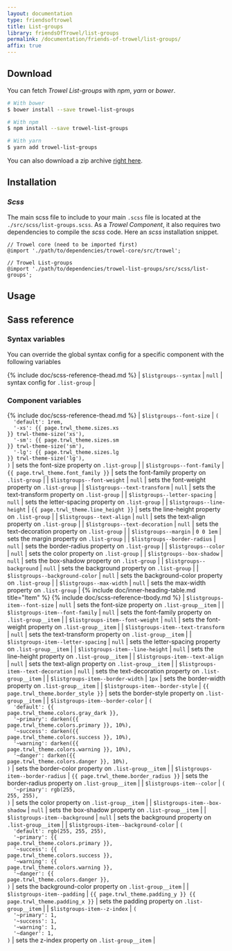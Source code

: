 ```yaml
---
layout: documentation
type: friendsoftrowel
title: List-groups
library: friendsOfTrowel/list-groups
permalink: /documentation/friends-of-trowel/list-groups/
affix: true
---
```


## Download

You can fetch *Trowel List-groups* with *npm*, *yarn* or *bower*.

```bash
# With bower
$ bower install --save trowel-list-groups

# With npm
$ npm install --save trowel-list-groups

# With yarn
$ yarn add trowel-list-groups
```

You can also download a zip archive [right here](https://github.com/FriendsOfTrowel/List-groups/archive/master.zip).

## Installation

### *Scss*
The main scss file to include to your main `.scss` file is located at the `./src/scss/list-groups.scss`. As a *Trowel Component*, it also requires two dependencies to compile the *scss* code. Here an *scss* installation snippet.

```
// Trowel core (need to be imported first)
@import './path/to/dependencies/trowel-core/src/trowel';

// Trowel List-groups
@import './path/to/dependencies/trowel-list-groups/src/scss/list-groups';
```

## Usage

## Sass reference

### Syntax variables

You can override the global syntax config for a specific component with the following variables

{% include doc/scss-reference-thead.md %}
| `$listgroups--syntax` | `null` | syntax config for `.list-group` |


### Component variables

{% include doc/scss-reference-thead.md %}
| `$listgroups--font-size` | <code>(<br>&nbsp;&nbsp;'default':&nbsp;1rem,<br>&nbsp;&nbsp;'-xs':&nbsp;{{ page.trwl_theme.sizes.xs }}&nbsp;trwl-theme-size('xs'),<br>&nbsp;&nbsp;'-sm':&nbsp;{{ page.trwl_theme.sizes.sm }}&nbsp;trwl-theme-size('sm'),<br>&nbsp;&nbsp;'-lg':&nbsp;{{ page.trwl_theme.sizes.lg }}&nbsp;trwl-theme-size('lg'),<br>)</code> | sets the font-size property on `.list-group` |
| `$listgroups--font-family` | `{{ page.trwl_theme.font_family }}` | sets the font-family property on `.list-group` |
| `$listgroups--font-weight` | `null` | sets the font-weight property on `.list-group` |
| `$listgroups--text-transform` | `null` | sets the text-transform property on `.list-group` |
| `$listgroups--letter-spacing` | `null` | sets the letter-spacing property on `.list-group` |
| `$listgroups--line-height` | `{{ page.trwl_theme.line_height }}` | sets the line-height property on `.list-group` |
| `$listgroups--text-align` | `null` | sets the text-align property on `.list-group` |
| `$listgroups--text-decoration` | `null` | sets the text-decoration property on `.list-group` |
| `$listgroups--margin` | `0 0 1em` | sets the margin property on `.list-group` |
| `$listgroups--border-radius` | `null` | sets the border-radius property on `.list-group` |
| `$listgroups--color` | `null` | sets the color property on `.list-group` |
| `$listgroups--box-shadow` | `null` | sets the box-shadow property on `.list-group` |
| `$listgroups--background` | `null` | sets the background property on `.list-group` |
| `$listgroups--background-color` | `null` | sets the background-color property on `.list-group` |
| `$listgroups--max-width` | `null` | sets the max-width property on `.list-group` |
{% include doc/inner-heading-table.md title="Item" %}
{% include doc/scss-reference-tbody.md %}
| `$listgroups-item--font-size` | `null` | sets the font-size property on `.list-group__item` |
| `$listgroups-item--font-family` | `null` | sets the font-family property on `.list-group__item` |
| `$listgroups-item--font-weight` | `null` | sets the font-weight property on `.list-group__item` |
| `$listgroups-item--text-transform` | `null` | sets the text-transform property on `.list-group__item` |
| `$listgroups-item--letter-spacing` | `null` | sets the letter-spacing property on `.list-group__item` |
| `$listgroups-item--line-height` | `null` | sets the line-height property on `.list-group__item` |
| `$listgroups-item--text-align` | `null` | sets the text-align property on `.list-group__item` |
| `$listgroups-item--text-decoration` | `null` | sets the text-decoration property on `.list-group__item` |
| `$listgroups-item--border-width` | `1px` | sets the border-width property on `.list-group__item` |
| `$listgroups-item--border-style` | `{{ page.trwl_theme.border_style }}` | sets the border-style property on `.list-group__item` |
| `$listgroups-item--border-color` | <code>(<br>&nbsp;&nbsp;'default':&nbsp;{{ page.trwl_theme.colors.gray_dark }},<br>&nbsp;&nbsp;'~primary':&nbsp;darken({{ page.trwl_theme.colors.primary }},&nbsp;10%),<br>&nbsp;&nbsp;'~success':&nbsp;darken({{ page.trwl_theme.colors.success }},&nbsp;10%),<br>&nbsp;&nbsp;'~warning':&nbsp;darken({{ page.trwl_theme.colors.warning }},&nbsp;10%),<br>&nbsp;&nbsp;'~danger':&nbsp;darken({{ page.trwl_theme.colors.danger }},&nbsp;10%),<br>)</code> | sets the border-color property on `.list-group__item` |
| `$listgroups-item--border-radius` | `{{ page.trwl_theme.border_radius }}` | sets the border-radius property on `.list-group__item` |
| `$listgroups-item--color` | <code>(<br>&nbsp;&nbsp;'~primary':&nbsp;rgb(255, 255, 255),<br>)</code> | sets the color property on `.list-group__item` |
| `$listgroups-item--box-shadow` | `null` | sets the box-shadow property on `.list-group__item` |
| `$listgroups-item--background` | `null` | sets the background property on `.list-group__item` |
| `$listgroups-item--background-color` | <code>(<br>&nbsp;&nbsp;'default':&nbsp;rgb(255,&nbsp;255,&nbsp;255),<br>&nbsp;&nbsp;'~primary':&nbsp;{{ page.trwl_theme.colors.primary }},<br>&nbsp;&nbsp;'~success':&nbsp;{{ page.trwl_theme.colors.success }},<br>&nbsp;&nbsp;'~warning':&nbsp;{{ page.trwl_theme.colors.warning }},<br>&nbsp;&nbsp;'~danger':&nbsp;{{ page.trwl_theme.colors.danger }},<br>)</code> | sets the background-color property on `.list-group__item` |
| `$listgroups-item--padding` | `{{ page.trwl_theme.padding_y }} {{ page.trwl_theme.padding_x }}` | sets the padding property on `.list-group__item` |
| `$listgroups-item--z-index` | <code>(<br>&nbsp;&nbsp;'~primary':&nbsp;1,<br>&nbsp;&nbsp;'~success':&nbsp;1,<br>&nbsp;&nbsp;'~warning':&nbsp;1,<br>&nbsp;&nbsp;'~danger':&nbsp;1,<br>)</code> | sets the z-index property on `.list-group__item` |